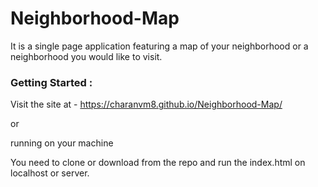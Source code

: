 # Neighborhood-Map

It is a single page application featuring a map of your neighborhood or a neighborhood you would like to visit.

### Getting Started :

Visit the site at - https://charanvm8.github.io/Neighborhood-Map/

or

running on your machine

You need to clone or download from the repo and run the index.html on localhost or server.

